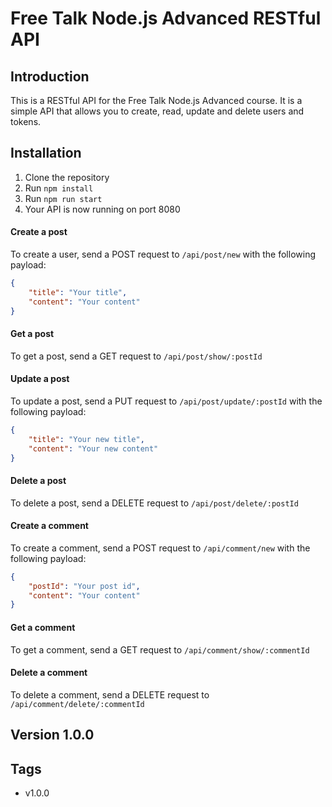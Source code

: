 # Free Talk Node.js Advanced RESTful API

## Introduction

This is a RESTful API for the Free Talk Node.js Advanced course. It is a simple API that allows you to create, read, update and delete users and tokens.

## Installation

1. Clone the repository
2. Run `npm install`
3. Run `npm run start`
4. Your API is now running on port 8080

#### Create a post

To create a user, send a POST request to `/api/post/new` with the following payload:

```json
{
	"title": "Your title",
	"content": "Your content"
}
```

#### Get a post

To get a post, send a GET request to `/api/post/show/:postId`

#### Update a post

To update a post, send a PUT request to `/api/post/update/:postId` with the following payload:

```json
{
	"title": "Your new title",
	"content": "Your new content"
}
```

#### Delete a post

To delete a post, send a DELETE request to `/api/post/delete/:postId`

#### Create a comment

To create a comment, send a POST request to `/api/comment/new` with the following payload:

```json
{
	"postId": "Your post id",
	"content": "Your content"
}
```

#### Get a comment

To get a comment, send a GET request to `/api/comment/show/:commentId`

#### Delete a comment

To delete a comment, send a DELETE request to `/api/comment/delete/:commentId`

## Version 1.0.0

## Tags

-   v1.0.0
